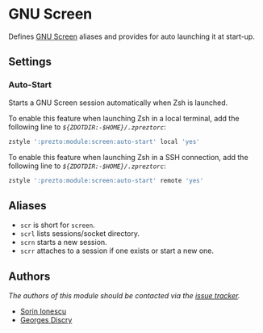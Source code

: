 # GNU Screen

Defines [GNU Screen][1] aliases and provides for auto launching it at start-up.

## Settings

### Auto-Start

Starts a GNU Screen session automatically when Zsh is launched.

To enable this feature when launching Zsh in a local terminal, add the following
line to *`${ZDOTDIR:-$HOME}/.zpreztorc`*:

```sh
zstyle ':prezto:module:screen:auto-start' local 'yes'
```

To enable this feature when launching Zsh in a SSH connection, add the following
line to *`${ZDOTDIR:-$HOME}/.zpreztorc`*:

```sh
zstyle ':prezto:module:screen:auto-start' remote 'yes'
```

## Aliases

- `scr` is short for `screen`.
- `scrl` lists sessions/socket directory.
- `scrn` starts a new session.
- `scrr` attaches to a session if one exists or start a new one.

## Authors

*The authors of this module should be contacted via the [issue tracker][2].*

- [Sorin Ionescu](https://github.com/sorin-ionescu)
- [Georges Discry](https://github.com/gdiscry)

[1]: https://www.gnu.org/software/screen/
[2]: https://github.com/sorin-ionescu/prezto/issues
